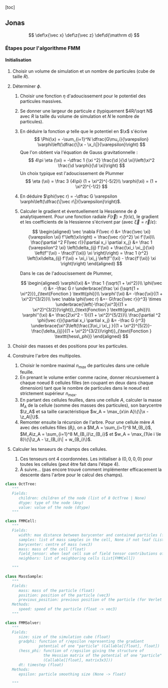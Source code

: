 [toc]

## Jonas

$$
\def\x{\vec x}
\def\z{\vec z}
\def\d{\mathrm d}
$$

### Étapes pour l'algorithme FMM

#### Initialisation

1. Choisir un volume de simulation et un nombre de particules (cube de taille $R$).
2. Déterminer $\phi$.

   1. Choisir une fonction $\eta$ d'adoucissement pour le potentiel des particules massives.
   2. Se donner une largeur de particule $\varepsilon$ (typiquement $4R/\sqrt N$ avec $R$ la taille du volume de simulation et $N$ le nombre de particules).
   3. En déduire la fonction $\varphi$ telle que le potentiel en $\x$ s'écrive
      $$
      \Phi(\x) = -\sum_{i=1}^N \dfrac{G\mu_i}{\varepsilon} \varphi\left(\dfrac{\|\x - \x_i\|}{\varepsilon}\right)
      $$
      Que l'on obtient via l'équation de Gauss gravitationnelle :
      $$
       4\pi \eta (\xi) = -\dfrac 1 {\xi ^2} \frac{\d }{\d \xi}\left(\xi^2 \frac{\d \varphi}{\d \xi}\right)
      $$
      Un choix typique est l'adoucissement de Plummer
      $$
      \eta (\xi) = \frac 3 {4\pi} (1 + \xi^2)^{-5/2}\\
      \varphi(\xi) = (1 + \xi^2)^{-1/2}
      $$
   4. En déduire $\phi(\vec r) = -\dfrac G \varepsilon \varphi\left(\dfrac{\|\vec r\|}{\varepsilon}\right)$.
   5. Calculer le gradient et éventuellement la Hessienne de $\phi$ analytiquement. Pour une fonction radiale $F(\vec r) = f(r/\varepsilon)$, le gradient et les coefficients de la Hessienne s'écrivent par (avec $\vec \xi = \vec r/\varepsilon$):

      $$
      \begin{aligned}
      \vec \nabla F(\vec r) &= \frac{\vec \xi}{\varepsilon \xi} f'\left(\xi\right) = \frac{\vec r}{r^2} \xi f'(\xi)\\
      \frac{\partial ^2 F(\vec r)}{\partial x_i \partial x_j} &= \frac 1 {\varepsilon^2 \xi} \left(\delta_{ij} f'(\xi) + \frac{\xi_i \xi_j}{\xi} \left(f''(\xi) - \frac{f'(\xi)} \xi \right)\right) = \frac 1 {r^2} \left(\xi\delta_{ij} f'(\xi) + \xi_i \xi_j \left(f''(\xi) - \frac{f'(\xi)} \xi \right)\right)
      \end{aligned}
      $$

      Dans le cas de l'adoucissement de Plummer,

      $$
      \begin{aligned}
      \varphi(\xi) &= \frac 1 {\sqrt{1 + \xi^2}}\\
      \phi(\vec r) &= -\frac G r \underbrace{\frac \xi {\sqrt{1 + \xi^2}}}_{\text{Fonction } \texttt{phi}}\\
      \varphi'(\xi) &= -\frac{\xi}{(1 + \xi^2)^{3/2}}\\
      \vec \nabla \phi(\vec r) &=- G\frac{\vec r}{r^3} \times \underbrace{\left(-\frac{\xi^3}{(1 + \xi^2)^{3/2}}\right)}_{\text{Fonction } \texttt{grad\_phi}}\\
      \varphi''(\xi) &= \frac{2\xi^2 - 1}{(1 + \xi^2)^{5/2}}\\
      \frac{\partial ^2 \phi(\vec r)}{\partial x_i \partial x_j} &= -\frac G {r^3} \underbrace{\xi^3\left(\frac{3\xi_i \xi_j }{(1 + \xi^2)^{5/2}}-\frac{\delta_{ij}}{(1 + \xi^2)^{3/2}}\right)}_{\text{Fonction } \texttt{hess\_phi}}
      \end{aligned}
      $$

3. Choisir des masses et des positions pour les particules.
4. Construire l'arbre des multipoles.
   1. Choisir le nombre maximal $n_{max}$ de particules dans une cellule feuille.
   2. En prenant le volume entier comme racine, donner récursivement à chaque noeud 8 cellules filles (en coupant en deux dans chaque dimension) tant que le nombre de particules dans le noeud est strictement supérieur $n_{max}$.
   3. En partant des cellules feuilles, dans une cellule $A$, calculer la masse $M_A$ de la cellule (somme des masses des particules), son barycentre $\z_A$ et sa taille caractéristique $w_A = \max_{x\in A}\{\|\x - \z_A\|\}$.
   4. Remonter ensuite la récursion de l'arbre. Pour une cellule mère $A$ avec des cellules filles $(B_i)$, on a $M_A = \sum_{i=1}^8 M_{B_i}$, $M_A\z_A = \sum_{i=1}^8 M_{B_i}\z_{B_i}$ et $w_A = \max_{1\le i \le 8}\{\|\z_A - \z_{B_i}\| + w_{B_i}\}$.
5. Calculer les tenseurs de champs des cellules.
   1. Ces tenseurs ont 4 coordonnées. Les initialiser à $(0, 0, 0, 0)$ pour toutes les cellules (peut être fait dans l'étape 4).
   2. À suivre... (pas encore trouvé comment implémenter efficacement la descente dans l'arbre pour le calcul des champs).

```python
class OctTree:
   """
   Fields:
      children: children of the node (list of 8 OctTree | None)
      dtype: type of the node (Any)
      value: value of the node (dtype)
   """

class FMMCell:
   """
   Fields:
      width: max distance between barycenter and contained particles (float)
      samples: list of mass samples in the cell, None if not leaf (List[MassSample] | None)
      barycenter: centre of mass (vec3)
      mass: mass of the cell (float)
      field_tensor: when leaf cell sum of field tensor contributions of all other far cells (vec4)
      neighbors: list of neighboring cells (List[FMMCell])

   """

class MassSample:
   """
   Fields:
      mass: mass of the particle (float)
      position: position of the particle (vec3)
      previous_position: previous position of the particle (for Verlet integration) (vec3)
   Methods:
      speed: speed of the particle (float -> vec3)
   """

class FMMSolver:
   """
   Fields:
      size: size of the simulation cube (float)
      gradphi: function of r/epsilon representing the gradient
               potential of one "particle" (Callable[[float], float])
      (hess_phi: function of r/epsilon giving the structure of
                 the Hessian matrix of the potential of one "particle"
                 (Callable[[float], matrix3x3]))
      dt: timestep (float)
   Methods:
      epsilon: particle smoothing size (None -> float)

   """
```
